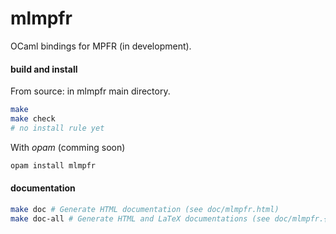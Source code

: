 # mlmpfr
OCaml bindings for MPFR (in development).

#### build and install

From source: in mlmpfr main directory.

```bash
make
make check
# no install rule yet
```

With _opam_ (comming soon)

```bash
opam install mlmpfr
```

#### documentation

```bash
make doc # Generate HTML documentation (see doc/mlmpfr.html)
make doc-all # Generate HTML and LaTeX documentations (see doc/mlmpfr.{html,pdf})
```
